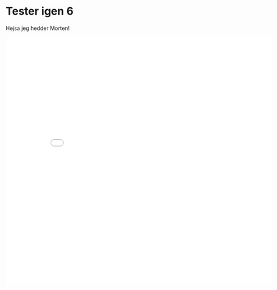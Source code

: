 # Tester igen 6

Hejsa jeg hedder Morten!

<iframe src="/images/TimeSlider.html" style="border:none;height:650px;width:700px;"/>
